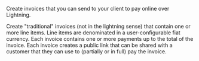 Create invoices that you can send to your client to pay online over Lightning.

Create "traditional" invoices (not in the lightning sense) that contain one or more line items. Line items are denominated in a user-configurable fiat currency. Each invoice contains one or more payments up to the total of the invoice. Each invoice creates a public link that can be shared with a customer that they can use to (partially or in full) pay the invoice.
